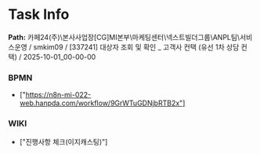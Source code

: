 # Task Info

**Path:** 카페24(주)\본사사업장\[CG]MI본부\마케팅센터\넥스트빌더그룹\ANPL팀\서비스운영 / smkim09 / [337241] 대상자 조회 및 확인 _ 고객사 컨택 (유선 1차 상담 컨택) / 2025-10-01_00-00-00

### BPMN
- ["https://n8n-mi-022-web.hanpda.com/workflow/9GrWTuGDNjbRTB2x"]

### WIKI
- ["진행사항 체크(이지캐스팅)"]


